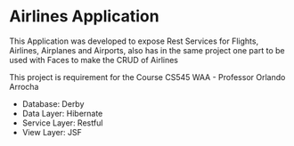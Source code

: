<h1>Airlines Application</h1>

<p>This Application was developed to expose Rest Services for Flights, Airlines, Airplanes and Airports, also has in the same project one part to be used with Faces to make the CRUD of Airlines</p>
<p>This project is requirement for the Course CS545 WAA - Professor Orlando Arrocha</p>

<ul>
<li>Database: Derby</li>
<li>Data Layer: Hibernate</li>
<li>Service Layer: Restful</li>
<li>View Layer: JSF</li>
</ul>
